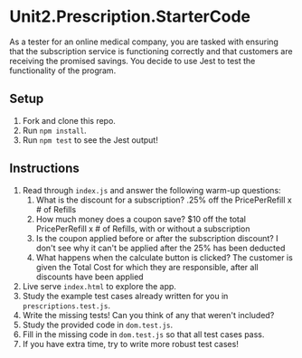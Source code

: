 # Unit2.Prescription.StarterCode

As a tester for an online medical company, you are tasked with ensuring that the subscription service is functioning correctly and that customers are receiving the promised savings. You decide to use Jest to test the functionality of the program.

## Setup

1. Fork and clone this repo.
2. Run `npm install`.
3. Run `npm test` to see the Jest output!

## Instructions

1. Read through `index.js` and answer the following warm-up questions:
   1. What is the discount for a subscription? .25% off the PricePerRefill x # of Refills 
   2. How much money does a coupon save? $10 off the total PricePerRefill x # of Refills, with or without a subscription
   3. Is the coupon applied before or after the subscription discount? I don't see why it can't be applied after the 25% has been deducted 
   4. What happens when the calculate button is clicked? The customer is given the Total Cost for which they are responsible, after all discounts have been applied
2. Live serve `index.html` to explore the app.
3. Study the example test cases already written for you in `prescriptions.test.js`.
4. Write the missing tests! Can you think of any that weren't included?
5. Study the provided code in `dom.test.js`.
6. Fill in the missing code in `dom.test.js` so that all test cases pass.
7. If you have extra time, try to write more robust test cases!
